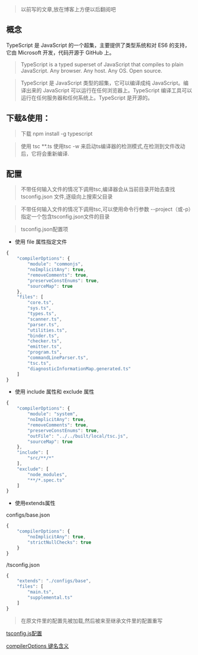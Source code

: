> 以前写的文章,放在博客上方便以后翻阅吧
## 概念

TypeScript 是 JavaScript 的一个超集，主要提供了类型系统和对 ES6 的支持，它由 Microsoft 开发，代码开源于 GitHub 上。
> TypeScript is a typed superset of JavaScript that compiles to plain JavaScript. Any browser. Any host. Any OS. Open source.

> TypeScript 是 JavaScript 类型的超集，它可以编译成纯 JavaScript。编译出来的 JavaScript 可以运行在任何浏览器上。TypeScript 编译工具可以运行在任何服务器和任何系统上。TypeScript 是开源的。

## 下载&使用：
> 下载
> npm install -g typescript

> 使用
> tsc **.ts
> 使用tsc -w 来启动ts编译器的检测模式,在检测到文件改动后，它将会重新编译.

## 配置

> 不带任何输入文件的情况下调用tsc,编译器会从当前目录开始去查找 tsconfig.json 文件,逐级向上搜索父目录

> 不带任何输入文件的情况下调用tsc,可以使用命令行参数 --project（或-p）指定一个包含tsconfig.json文件的目录

> tsconfig.json配置项

- 使用 file 属性指定文件
```javascript
{
    "compilerOptions": {
        "module": "commonjs",
        "noImplicitAny": true,
        "removeComments": true,
        "preserveConstEnums": true,
        "sourceMap": true
    },
    "files": [
        "core.ts",
        "sys.ts",
        "types.ts",
        "scanner.ts",
        "parser.ts",
        "utilities.ts",
        "binder.ts",
        "checker.ts",
        "emitter.ts",
        "program.ts",
        "commandLineParser.ts",
        "tsc.ts",
        "diagnosticInformationMap.generated.ts"
    ]
}
```
- 使用 include 属性和 exclude 属性
```javascript
{
    "compilerOptions": {
        "module": "system",
        "noImplicitAny": true,
        "removeComments": true,
        "preserveConstEnums": true,
        "outFile": "../../built/local/tsc.js",
        "sourceMap": true
    },
    "include": [
        "src/**/*"
    ],
    "exclude": [
        "node_modules",
        "**/*.spec.ts"
    ]
}
```
- 使用extends属性

configs/base.json
```javascript
{
    "compilerOptions": {
        "noImplicitAny": true,
        "strictNullChecks": true
    }
}
```
/tsconfig.json
```javascript
{
    "extends": "./configs/base",
    "files": [
        "main.ts",
        "supplemental.ts"
    ]
}
```
> 在原文件里的配置先被加载,然后被来至继承文件里的配置重写

[tsconfig.js配置](https://www.tslang.cn/docs/handbook/tsconfig-json.html)

[compilerOptions 键名含义](https://www.tslang.cn/docs/handbook/compiler-options.html)